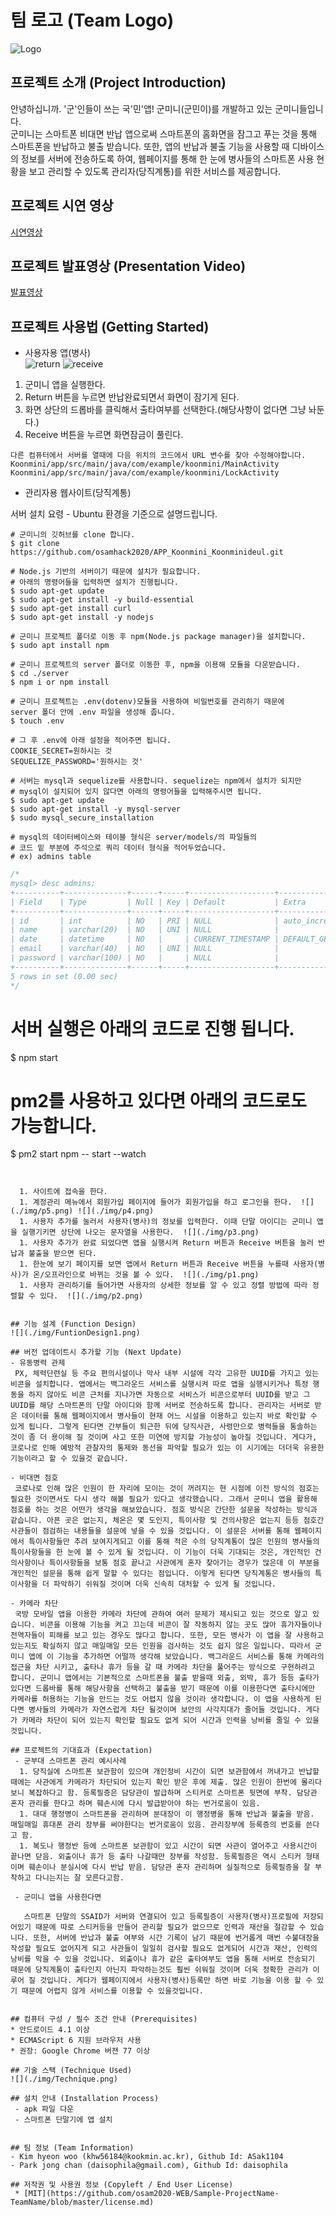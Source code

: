 # 팀 로고 (Team Logo)
![Logo](./img/logo.png)

## 프로젝트 소개 (Project  Introduction)
 안녕하십니까. '군'인들이 쓰는 국'민'앱! 군미니(군민이)를 개발하고 있는 군미니들입니다.  
 군미니는 스마트폰 비대면 반납 앱으로써 스마트폰의 홈화면을 잠그고 푸는 것을 통해 스마트폰을 반납하고 불출 받습니다. 또한, 앱의 반납과 불출 기능을 사용할 때 디바이스의 정보를 서버에 전송하도록 하여, 웹페이지를 통해 한 눈에 병사들의 스마트폰 사용 현황을 보고 관리할 수 있도록 관리자(당직계통)를 위한 서비스를 제공합니다.
 

## 프로젝트 시연 영상
[시연영상](https://youtu.be/Sqp1qpT6wCY)
## 프로젝트 발표영상 (Presentation Video)
[발표영상](https://youtu.be/RYGvtKITEl4)

## 프로젝트 사용법 (Getting Started)
 - 사용자용 앱(병사)  
 ![return](./img/return2.gif) ![receive](./img/receive2.gif)  
  1. 군미니 앱을 실행한다.  
  1. Return 버튼을 누르면 반납완료되면서 화면이 잠기게 된다.   
  1. 화면 상단의 드롭바를 클릭해서 출타여부를 선택한다.(해당사항이 없다면 그냥 놔둔다.)  
  1. Receive 버튼을 누르면 화면잠금이 풀린다.  
  
  ```
  다른 컴퓨터에서 서버를 열때에 다음 위치의 코드에서 URL 변수를 찾아 수정해야합니다.
  Koonmini/app/src/main/java/com/example/koonmini/MainActivity
Koonmini/app/src/main/java/com/example/koonmini/LockActivity
```
    
 - 관리자용 웹사이트(당직계통)
 
 서버 설치 요령 - Ubuntu 환경을 기준으로 설명드립니다.
```
# 군미니의 깃허브를 clone 합니다. 
$ git clone https://github.com/osamhack2020/APP_Koonmini_Koonminideul.git
```

```
# Node.js 기반의 서버이기 때문에 설치가 필요합니다.
# 아래의 명령어들을 입력하면 설치가 진행됩니다.
$ sudo apt-get update
$ sudo apt-get install -y build-essential
$ sudo apt-get install curl
$ sudo apt-get install -y nodejs
```

```
# 군미니 프로젝트 폴더로 이동 후 npm(Node.js package manager)을 설치합니다. 
$ sudo apt install npm
```

```
# 군미니 프로젝트의 server 폴더로 이동한 후, npm을 이용해 모듈을 다운받습니다.
$ cd ./server
$ npm i or npm install
```

```
# 군미니 프로젝트는 .env(dotenv)모듈을 사용하여 비밀번호를 관리하기 때문에
server 폴더 안에 .env 파일을 생성해 줍니다.
$ touch .env
```


```
# 그 후 .env에 아래 설정을 적어주면 됩니다.
COOKIE_SECRET=원하시는 것
SEQUELIZE_PASSWORD='원하시는 것'
```

```
# 서버는 mysql과 sequelize를 사용합니다. sequelize는 npm에서 설치가 되지만
# mysql이 설치되어 있지 않다면 아래의 명령어들을 입력해주시면 됩니다.
$ sudo apt-get update
$ sudo apt-get install -y mysql-server
$ sudo mysql_secure_installation
```

```
# mysql의 데이터베이스와 테이블 형식은 server/models/의 파일들의
# 코드 밑 부분에 주석으로 쿼리 데이터 형식을 적어두었습니다.
# ex) admins table
```
```javascript
/*
mysql> desc admins;
+----------+--------------+------+-----+-------------------+-------------------+
| Field    | Type         | Null | Key | Default           | Extra             |
+----------+--------------+------+-----+-------------------+-------------------+
| id       | int          | NO   | PRI | NULL              | auto_increment    |
| name     | varchar(20)  | NO   | UNI | NULL              |                   |
| date     | datetime     | NO   |     | CURRENT_TIMESTAMP | DEFAULT_GENERATED |
| email    | varchar(40)  | NO   | UNI | NULL              |                   |
| password | varchar(100) | NO   |     | NULL              |                   |
+----------+--------------+------+-----+-------------------+-------------------+
5 rows in set (0.00 sec)
*/
```
# 서버 실행은 아래의 코드로 진행 됩니다.
$ npm start

# pm2를 사용하고 있다면 아래의 코드로도 가능합니다.
$ pm2 start npm -- start --watch
```


  1. 사이트에 접속을 한다.
  1. 계정관리 메뉴에서 회원가입 페이지에 들어가 회원가입을 하고 로그인을 한다.  ![](./img/p5.png) ![](./img/p4.png)
  1. 사용자 추가를 눌러서 사용자(병사)의 정보를 입력한다. 이때 단말 아이디는 군미니 앱을 실행기키면 상단에 나오는 문자열을 사용한다.  ![](./img/p3.png)
  1. 사용자 추가가 완료 되었다면 앱을 실행시켜 Return 버튼과 Receive 버튼을 눌러 반납과 불출을 받으면 된다.
  1. 한눈에 보기 페이지를 보면 앱에서 Return 버튼과 Receive 버튼을 누를때 사용자(병사)가 온/오프라인으로 바뀌는 것을 볼 수 있다.  ![](./img/p1.png)
  1. 사용자 관리하기를 들어가면 사용자의 상세한 정보를 알 수 있고 정렬 방법에 따라 정렬할 수 있다.  ![](./img/p2.png)


## 기능 설계 (Function Design)
![](./img/FuntionDesign1.png)

## 버전 업데이트시 추가할 기능 (Next Update)
- 유동병력 관제  
 PX, 체력단련실 등 주요 편의시설이나 막사 내부 시설에 각각 고유한 UUID를 가지고 있는 비콘을 설치합니다. 앱에서는 백그라운드 서비스를 실행시켜 따로 앱을 실행시키거나 특정 행동을 하지 않아도 비콘 근처를 지나가면 자동으로 서비스가 비콘으로부터 UUID를 받고 그 UUID를 해당 스마트폰의 단말 아이디와 함께 서버로 전송하도록 합니다. 관리자는 서버로 받은 데이터를 통해 웹페이지에서 병사들이 현재 어느 시설을 이용하고 있는지 바로 확인할 수 있게 됩니다. 그렇게 된다면 간부들이 퇴근한 뒤에 당직사관, 사령만으로 병력들을 통솔하는 것이 좀 더 용이해 질 것이며 사고 또한 미연에 방지할 가능성이 높아질 것입니다. 게다가, 코로나로 인해 예방적 관찰자의 통제와 동선을 파악할 필요가 있는 이 시기에는 더더욱 유용한 기능이라고 할 수 있을것 같습니다.

- 비대면 점호  
 코로나로 인해 많은 인원이 한 자리에 모이는 것이 꺼려지는 현 시점에 이전 방식의 점호는 필요한 것이면서도 다시 생각 해볼 필요가 있다고 생각했습니다. 그래서 군미니 앱을 활용해 점호를 하는 것은 어떤가 생각을 해보았습니다. 점호 방식은 간단한 설문을 작성하는 방식과 같습니다. 아픈 곳은 없는지, 체온은 몇 도인지, 특이사항 및 건의사항은 없는지 등등 점호간 사관들이 점검하는 내용들을 설문에 넣을 수 있을 것입니다. 이 설문은 서버를 통해 웹페이지에서 특이사항들만 추려 보여지게되고 이를 통해 적은 수의 당직계통이 많은 인원의 병사들의 특이사항들을 한 눈에 볼 수 있게 될 것입니다. 이 기능이 더욱 기대되는 것은, 개인적인 건의사항이나 특이사항들을 보통 점호 끝나고 사관에게 혼자 찾아가는 경우가 많은데 이 부분을 개인적인 설문을 통해 쉽게 말할 수 있다는 점입니다. 이렇게 된다면 당직계통은 병사들의 특이사항을 더 파악하기 쉬워질 것이며 더욱 신속히 대처할 수 있게 될 것입니다.

- 카메라 차단  
 국방 모바일 앱을 이용한 카메라 차단에 관하여 여러 문제가 제시되고 있는 것으로 알고 있습니다. 비콘을 이용해 기능을 켜고 끄는데 비콘이 잘 작동하지 않는 곳도 많아 휴가자들이나 전역자들이 피해를 보고 있는 경우도 많다고 합니다. 또한, 모든 병사가 이 앱을 잘 사용하고 있는지도 확실하지 않고 매일매일 모든 인원을 검사하는 것도 쉽지 않은 일입니다. 따라서 군미니 앱에 이 기능을 추가하면 어떨까 생각해 보았습니다. 백그라운드 서비스를 통해 카메라의 접근을 차단 시키고, 출타나 휴가 등을 갈 때 카메라 차단을 풀어주는 방식으로 구현하려고 합니다. 군미니 앱에서는 기본적으로 스마트폰을 불출 받을때 외출, 외박, 휴가 등등 출타가 있다면 드롭바를 통해 해당사항을 선택하고 불출을 받기 때문에 이를 이용한다면 출타시에만 카메라를 허용하는 기능을 만드는 것도 어렵지 않을 것이라 생각합니다. 이 앱을 사용하게 된다면 병사들의 카메라가 자연스럽게 차단 될것이며 보안의 사각지대가 줄어들 것입니다. 게다가 카메라 차단이 되어 있는지 확인할 필요도 없게 되어 시간과 인력을 낭비를 줄일 수 있을 것입니다.
 
## 프로젝트의 기대효과 (Expectation)
 - 군부대 스마트폰 관리 예시사례
  1. 당직실에 스마트폰 보관함이 있으며 개인정비 시간이 되면 보관함에서 꺼내가고 반납할 때에는 사관에게 카메라가 차단되어 있는지 확인 받은 후에 제출. 많은 인원이 한번에 몰리다보니 복잡하다고 함. 등록필증은 담당관이 발급하며 스티커로 스마트폰 뒷면에 부착. 담당관 혼자 관리를 한다고 하며 훼손시에 다시 발급받아야 하는 번거로움이 있음.
  1. 대대 행정병이 스마트폰을 관리하며 분대장이 이 행정병을 통해 반납과 불출을 받음. 매일매일 휴대폰 관리 장부를 써야한다는 번거로움이 있음. 관리장부에 등록증의 번호를 쓴다고 함.
  1. 복도나 행정반 등에 스마트폰 보관함이 있고 시간이 되면 사관이 열어주고 사용시간이 끝나면 닫음. 외출이나 휴가 등 출타 나갈때만 장부를 작성함. 등록필증은 역시 스티커 형태이며 훼손이나 분실시에 다시 반납 받음. 담당관 혼자 관리하며 실질적으로 등록필증을 잘 부착하고 다니는지는 잘 모른다고함.  
  
 - 군미니 앱을 사용한다면
   
   스마트폰 단말의 SSAID가 서버와 연결되어 있고 등록필증이 사용자(병사)프로필에 저장되어있기 때문에 따로 스티커등을 만들어 관리할 필요가 없으므로 인력과 재산을 절감할 수 있습니다. 또한, 서버에 반납과 불출 여부와 시간 기록이 남기 때문에 번거롭게 매번 수불대장을 작성할 필요도 없어지게 되고 사관들이 일일히 검사할 필요도 없게되어 시간과 재산, 인력의 낭비를 막을 수 있을 것입니다. 외출이나 휴가 같은 출타여부도 앱을 통해 서버로 전송되기 때문에 당직계통이 출타인지 아닌지 파악하는것도 훨씬 쉬워질 것이며 더욱 정확한 관리가 이루어 질 것입니다. 게다가 웹페이지에서 사용자(병사)등록만 하면 바로 기능을 이용 할 수 있기 때문에 어렵지 않게 서비스를 이용할 수 있을것입니다.
  

## 컴퓨터 구성 / 필수 조건 안내 (Prerequisites)
* 안드로이드 4.1 이상
* ECMAScript 6 지원 브라우저 사용
* 권장: Google Chrome 버젼 77 이상

## 기술 스택 (Technique Used)
![](./img/Technique.png)

## 설치 안내 (Installation Process)
 - apk 파일 다운
 - 스마트폰 단말기에 앱 설치

 
## 팀 정보 (Team Information)
- Kim hyeon woo (khw56184@kookmin.ac.kr), Github Id: ASak1104
- Park jong chan (daisophila@gmail.com), Github Id: daisophila

## 저작권 및 사용권 정보 (Copyleft / End User License)
 * [MIT](https://github.com/osam2020-WEB/Sample-ProjectName-TeamName/blob/master/license.md)
